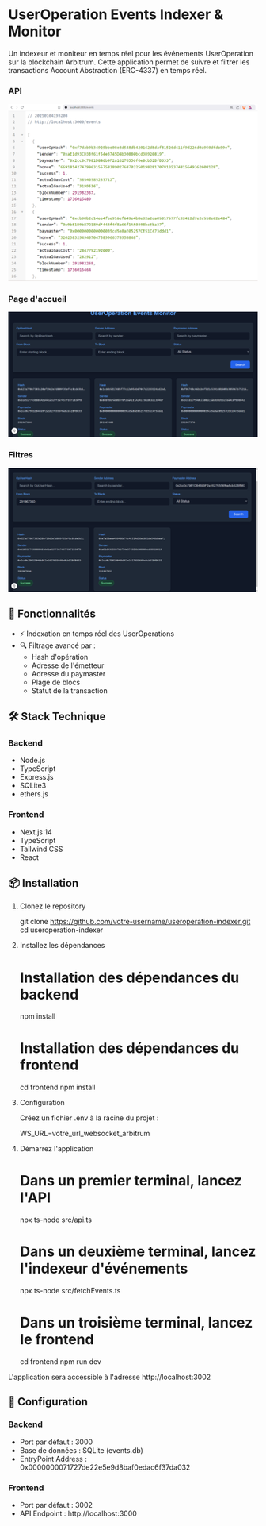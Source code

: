 # UserOperation Events Indexer & Monitor

Un indexeur et moniteur en temps réel pour les événements UserOperation sur la blockchain Arbitrum. Cette application permet de suivre et filtrer les transactions Account Abstraction (ERC-4337) en temps réel.
### API
![API](screenshots/api.png)

### Page d'accueil
![page](screenshots/page.png)

### Filtres
![filtres](screenshots/research.png)


## 🌟 Fonctionnalités

- ⚡ Indexation en temps réel des UserOperations
- 🔍 Filtrage avancé par :
  - Hash d'opération
  - Adresse de l'émetteur
  - Adresse du paymaster
  - Plage de blocs
  - Statut de la transaction

## 🛠️ Stack Technique

### Backend
- Node.js
- TypeScript
- Express.js
- SQLite3
- ethers.js

### Frontend
- Next.js 14
- TypeScript
- Tailwind CSS
- React

## 📦 Installation

1. Clonez le repository

    git clone https://github.com/votre-username/useroperation-indexer.git
    cd useroperation-indexer

2. Installez les dépendances

    # Installation des dépendances du backend
    npm install

    # Installation des dépendances du frontend
    cd frontend
    npm install

3. Configuration
   
   Créez un fichier .env à la racine du projet :

    WS_URL=votre_url_websocket_arbitrum

4. Démarrez l'application

    # Dans un premier terminal, lancez l'API
    npx ts-node src/api.ts

    # Dans un deuxième terminal, lancez l'indexeur d'événements
    npx ts-node src/fetchEvents.ts

    # Dans un troisième terminal, lancez le frontend
    cd frontend
    npm run dev

L'application sera accessible à l'adresse http://localhost:3002

## 🔧 Configuration

### Backend
- Port par défaut : 3000
- Base de données : SQLite (events.db)
- EntryPoint Address : 0x0000000071727de22e5e9d8baf0edac6f37da032

### Frontend
- Port par défaut : 3002
- API Endpoint : http://localhost:3000

